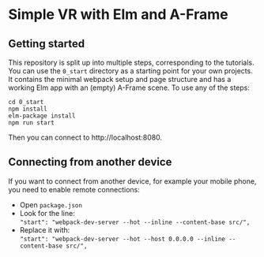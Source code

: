 # Simple VR with Elm and A-Frame

## Getting started
This repository is split up into multiple steps, corresponding to the tutorials. You can use the `0_start` directory as a starting point for your own projects. It contains the minimal webpack setup and page structure and has a working Elm app with an (empty) A-Frame scene. To use any of the steps:

    cd 0_start
    npm install
    elm-package install
    npm run start
    
Then you can connect to http://localhost:8080. 

## Connecting from another device
If you want to connect from another device, for example your mobile phone, you need to enable remote connections:

* Open `package.json`
* Look for the line:  
    `"start": "webpack-dev-server --hot --inline --content-base src/",`
* Replace it with:  
    `"start": "webpack-dev-server --hot --host 0.0.0.0 --inline --content-base src/",`
    

